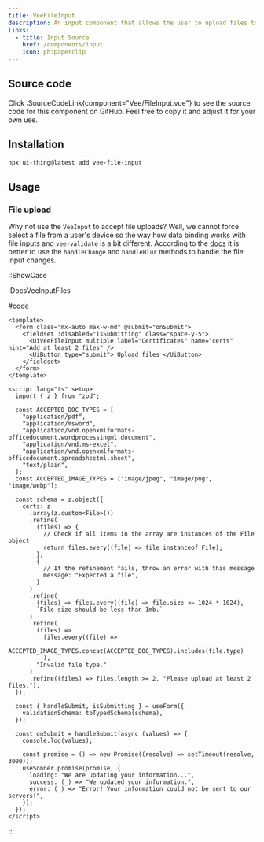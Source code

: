 ```yaml
---
title: VeeFileInput
description: An input component that allows the user to upload files to your application.
links:
  - title: Input Source
    href: /components/input
    icon: ph:paperclip
---
```


## Source code

Click :SourceCodeLink{component="Vee/FileInput.vue"} to see the source code for this component on GitHub. Feel free to copy it and adjust it for your own use.

## Installation

```bash
npx ui-thing@latest add vee-file-input
```

## Usage

### File upload

Why not use the `VeeInput` to accept file uploads? Well, we cannot force select a file from a user's device so the way how data binding works with file inputs and `vee-validate` is a bit different. According to the [docs](https://vee-validate.logaretm.com/v4/api/field#rendering-complex-fields-with-scoped-slots) it is better to use the `handleChange` and `handleBlur` methods to handle the file input changes.

::ShowCase

:DocsVeeInputFiles

#code

<!-- automd:file src="../../app/components/content/Docs/Vee/Input/DocsVeeInputFiles.vue" code lang="vue" -->

```vue [DocsVeeInputFiles.vue]
<template>
  <form class="mx-auto max-w-md" @submit="onSubmit">
    <fieldset :disabled="isSubmitting" class="space-y-5">
      <UiVeeFileInput multiple label="Certificates" name="certs" hint="Add at least 2 files" />
      <UiButton type="submit"> Upload files </UiButton>
    </fieldset>
  </form>
</template>

<script lang="ts" setup>
  import { z } from "zod";

  const ACCEPTED_DOC_TYPES = [
    "application/pdf",
    "application/msword",
    "application/vnd.openxmlformats-officedocument.wordprocessingml.document",
    "application/vnd.ms-excel",
    "application/vnd.openxmlformats-officedocument.spreadsheetml.sheet",
    "text/plain",
  ];
  const ACCEPTED_IMAGE_TYPES = ["image/jpeg", "image/png", "image/webp"];

  const schema = z.object({
    certs: z
      .array(z.custom<File>())
      .refine(
        (files) => {
          // Check if all items in the array are instances of the File object
          return files.every((file) => file instanceof File);
        },
        {
          // If the refinement fails, throw an error with this message
          message: "Expected a file",
        }
      )
      .refine(
        (files) => files.every((file) => file.size <= 1024 * 1024),
        `File size should be less than 1mb.`
      )
      .refine(
        (files) =>
          files.every((file) =>
            ACCEPTED_IMAGE_TYPES.concat(ACCEPTED_DOC_TYPES).includes(file.type)
          ),
        "Invalid file type."
      )
      .refine((files) => files.length >= 2, "Please upload at least 2 files."),
  });

  const { handleSubmit, isSubmitting } = useForm({
    validationSchema: toTypedSchema(schema),
  });

  const onSubmit = handleSubmit(async (values) => {
    console.log(values);

    const promise = () => new Promise((resolve) => setTimeout(resolve, 3000));
    useSonner.promise(promise, {
      loading: "We are updating your information...",
      success: (_) => "We updated your information.",
      error: (_) => "Error! Your information could not be sent to our servers!",
    });
  });
</script>
```

<!-- /automd -->

::
